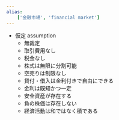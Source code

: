 ```yaml
---
alias:
    ['金融市場', 'financial market']
---
```

- 仮定 assumption
    - 無裁定
    - 取引費用なし
    - 税金なし
    - 株式は無限に分割可能
    - 空売りは制限なし
    - 貸付・借入は金利付きで自由にできる
    - 金利は既知かつ一定
    - 安全資産が存在する
    - 負の株価は存在しない
    - 経済活動は和ではなく積である
